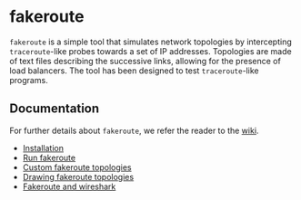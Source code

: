 # fakeroute

`fakeroute` is a simple tool that simulates network topologies by intercepting
`traceroute`-like probes towards a set of IP addresses. Topologies are made of
text files describing the successive links, allowing for the presence of load
balancers. The tool has been designed to test `traceroute`-like programs.

## Documentation

For further details about `fakeroute`, we refer the reader to the [wiki](https://github.com/libparistraceroute/fakeroute/wiki/).
- [Installation](https://github.com/libparistraceroute/fakeroute/wiki/Installation)
- [Run fakeroute](https://github.com/libparistraceroute/fakeroute/wiki/Run-fakeroute)
- [Custom fakeroute topologies](https://github.com/libparistraceroute/fakeroute/wiki/Custom-fakeroute-topologies)
- [Drawing fakeroute topologies](https://github.com/libparistraceroute/fakeroute/wiki/Drawing-fakeroute-topologies)
- [Fakeroute and wireshark](https://github.com/libparistraceroute/fakeroute/wiki/Fakeroute-and-wireshark)
